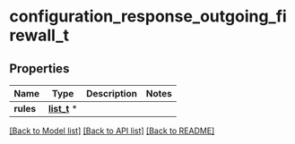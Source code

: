 # configuration_response_outgoing_firewall_t

## Properties
Name | Type | Description | Notes
------------ | ------------- | ------------- | -------------
**rules** | [**list_t**](outgoing_firewall_rule.md) \* |  | 

[[Back to Model list]](../README.md#documentation-for-models) [[Back to API list]](../README.md#documentation-for-api-endpoints) [[Back to README]](../README.md)


